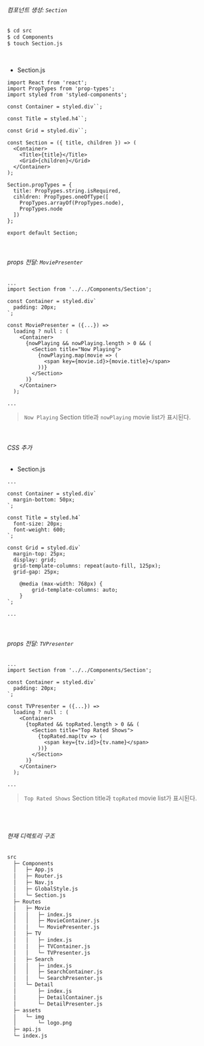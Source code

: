 ###### 컴포넌트 생성: `Section`

```bash
$ cd src
$ cd Components
$ touch Section.js
```

<br>

- Section.js

```react
import React from 'react';
import PropTypes from 'prop-types';
import styled from 'styled-components';

const Container = styled.div``;

const Title = styled.h4``;

const Grid = styled.div``;

const Section = ({ title, children }) => (
  <Container>
    <Title>{title}</Title>
    <Grid>{children}</Grid>
  </Container>
);

Section.propTypes = {
  title: PropTypes.string.isRequired,
  cihldren: PropTypes.oneOfType([
    PropTypes.arrayOf(PropTypes.node),
    PropTypes.node
  ])
};

export default Section;
```

<br>

###### props 전달: `MoviePresenter`

```react
...
import Section from '../../Components/Section';

const Container = styled.div`
  padding: 20px;
`;

const MoviePresenter = ({...}) =>
  loading ? null : (
    <Container>
      {nowPlaying && nowPlaying.length > 0 && (
        <Section title="Now Playing">
          {nowPlaying.map(movie => (
            <span key={movie.id}>{movie.title}</span>
          ))}
        </Section>
      )}
    </Container>
  );

...
```

> `Now Playing` Section title과 `nowPlaying` movie list가 표시된다.

<br>

###### CSS 추가

- Section.js

```react
...

const Container = styled.div`
  margin-bottom: 50px;
`;

const Title = styled.h4`
  font-size: 20px;
  font-weight: 600;
`;

const Grid = styled.div`
  margin-top: 25px;
  display: grid;
  grid-template-columns: repeat(auto-fill, 125px);
  grid-gap: 25px;

	@media (max-width: 768px) {
		grid-template-columns: auto;
	}
`;

...
```

<br>

###### props 전달: `TVPresenter`

```react
...
import Section from '../../Components/Section';

const Container = styled.div`
  padding: 20px;
`;

const TVPresenter = ({...}) =>
  loading ? null : (
    <Container>
      {topRated && topRated.length > 0 && (
        <Section title="Top Rated Shows">
          {topRated.map(tv => (
            <span key={tv.id}>{tv.name}</span>
          ))}
        </Section>
      )}
    </Container>
  );

...
```

> `Top Rated Shows` Section title과 `topRated` movie list가 표시된다.

<br>

<br>

###### 현재 디렉토리 구조

```bash
src
  ├─ Components
  │   ├─ App.js
  │   ├─ Router.js
  │   ├─ Nav.js
  │   ├─ GlobalStyle.js
  │   └─ Section.js
  ├─ Routes
  │   ├─ Movie
  │   │   ├─ index.js
  │   │   ├─ MovieContainer.js
  │   │   └─ MoviePresenter.js
  │   ├─ TV
  │   │   ├─ index.js
  │   │   ├─ TVContainer.js
  │   │   └─ TVPresenter.js
  │   ├─ Search
  │   │   ├─ index.js
  │   │   ├─ SearchContainer.js
  │   │   └─ SearchPresenter.js
  │   └─ Detail
  │       ├─ index.js
  │       ├─ DetailContainer.js
  │       └─ DetailPresenter.js
  ├─ assets
  │   └─ img
  │       └─ logo.png
  ├─ api.js
  └─ index.js
```

<br>

<br>